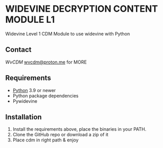 # WIDEVINE DECRYPTION CONTENT MODULE L1
 Widevine Level 1 CDM
 Module to use widevine with Python
## Contact

*WvCDM* <wvcdm@proton.me> for MORE

## Requirements

* [Python](https://python.org/) 3.9 or newer
* Python package dependencies
* Pywidevine

## Installation

1. Install the requirements above, place the binaries in your PATH.
2. Clone the GitHub repo or download a zip of it
3. Place cdm in right path & enjoy
